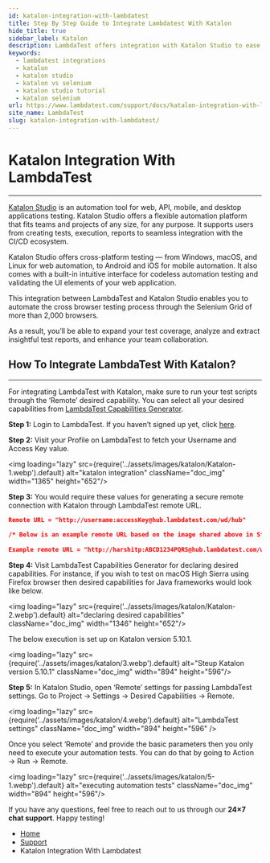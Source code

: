```yaml
---
id: katalon-integration-with-lambdatest
title: Step By Step Guide to Integrate Lambdatest With Katalon
hide_title: true
sidebar_label: Katalon
description: LambdaTest offers integration with Katalon Studio to ease your automated cross browser testing process through their Selenium grid consisting more than 3000+ browsers.
keywords:
  - lambdatest integrations
  - katalon
  - katalon studio
  - katalon vs selenium
  - katalon studio tutorial
  - katalon selenium
url: https://www.lambdatest.com/support/docs/katalon-integration-with-lambdatest/
site_name: LambdaTest
slug: katalon-integration-with-lambdatest/
---
```


<script type="application/ld+json"
      dangerouslySetInnerHTML={{ __html: JSON.stringify({
       "@context": "https://schema.org",
        "@type": "BreadcrumbList",
        "itemListElement": [{
          "@type": "ListItem",
          "position": 1,
          "name": "LambdaTest",
          "item": "https://www.lambdatest.com"
        },{
          "@type": "ListItem",
          "position": 2,
          "name": "Support",
          "item": "https://www.lambdatest.com/support/docs/"
        },{
          "@type": "ListItem",
          "position": 3,
          "name": "Katalon LambdaTest Integration",
          "item": "https://www.lambdatest.com/support/docs/katalon-integration-with-lambdatest/"
        }]
      })
    }}
></script>

# Katalon Integration With LambdaTest
---

[Katalon Studio](https://www.katalon.com) is an automation tool for web, API, mobile, and desktop applications testing. Katalon Studio offers a flexible automation platform that fits teams and projects of any size, for any purpose. It supports users from creating tests, execution, reports to seamless integration with the CI/CD ecosystem.

Katalon Studio offers cross-platform testing — from Windows, macOS, and Linux for web automation, to Android and iOS for mobile automation. It also comes with a built-in intuitive interface for codeless automation testing and validating the UI elements of your web application.

This integration between LambdaTest and Katalon Studio enables you to automate the cross browser testing process through the Selenium Grid of more than 2,000 browsers.

<div className="ytframe"> 
<div className="youtube" data-embed="8rGM6H8uZZ0">
    <div className="play-button"></div>
</div>
</div>

As a result, you’ll be able to expand your test coverage, analyze and extract insightful test reports, and enhance your team collaboration.

## How To Integrate LambdaTest With Katalon?
-----------------------------------------------------------------------------------------------------------------------------
For integrating LambdaTest with Katalon, make sure to run your test scripts through the ‘Remote’ desired capability. You can select all your desired capabilities from [LambdaTest Capabilities Generator](https://www.lambdatest.com/capabilities-generator/).

**Step 1:** Login to LambdaTest. If you haven’t signed up yet, click [here](https://accounts.lambdatest.com/register).

**Step 2:** Visit your Profile on LambdaTest to fetch your Username and Access Key value.

<img loading="lazy" src={require('../assets/images/katalon/Katalon-1.webp').default} alt="katalon integration"  className="doc_img" width="1365" height="652"/>

**Step 3:** You would require these values for generating a secure remote connection with Katalon through LambdaTest remote URL.

```json
Remote URL = "http://username:accessKey@hub.lambdatest.com/wd/hub" 
 
/* Below is an example remote URL based on the image shared above in Step 2.*/
 
Example remote URL = "http://harshitp:ABCD1234PQRS@hub.lambdatest.com/wd/hub"
```

**Step 4:** Visit LambdaTest Capabilities Generator for declaring desired capabilities. For instance, if you wish to test on macOS High Sierra using Firefox browser then desired capabilities for Java frameworks would look like below.

<img loading="lazy" src={require('../assets/images/katalon/Katalon-2.webp').default} alt="declaring desired capabilities"  className="doc_img" width="1346" height="652"/>

The below execution is set up on Katalon version 5.10.1.

<img loading="lazy" src={require('../assets/images/katalon/3.webp').default} alt="Steup Katalon version 5.10.1"  className="doc_img" width="894" height="596"/>

**Step 5:** In Katalon Studio, open ‘Remote’ settings for passing LambdaTest settings. Go to Project → Settings → Desired Capabilities → Remote.

<img loading="lazy" src={require('../assets/images/katalon/4.webp').default} alt="LambdaTest settings"  className="doc_img" width="894" height="596" />

Once you select ‘Remote’ and provide the basic parameters then you only need to execute your automation tests. You can do that by going to Action → Run → Remote.

<img loading="lazy" src={require('../assets/images/katalon/5-1.webp').default} alt="executing automation tests"  className="doc_img" width="894" height="596"/>

If you have any questions, feel free to reach out to us through our **24×7 chat support**. Happy testing!

<nav aria-label="breadcrumbs">
  <ul className="breadcrumbs">
    <li className="breadcrumbs__item">
      <a className="breadcrumbs__link" href="https://www.lambdatest.com">Home</a>
    </li>
    <li className="breadcrumbs__item">
      <a className="breadcrumbs__link" href="/support/docs/">Support</a>
    </li>
    <li className="breadcrumbs__item breadcrumbs__item--active">
      <span className="breadcrumbs__link">Katalon Integration With Lambdatest</span>
    </li>
  </ul>
</nav>
